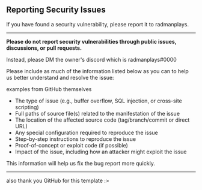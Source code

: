 ## Reporting Security Issues

If you have found a security vulnerability, please report it to radmanplays.
________________________________________________________________________________________________________________________

**Please do not report security vulnerabilities through public issues, discussions, or pull requests.**

Instead, please DM the owner's discord which is radmanplays#0000

Please include as much of the information listed below as you can to help us better understand and resolve the issue:


examples from GitHub themselves
  * The type of issue (e.g., buffer overflow, SQL injection, or cross-site scripting)
  * Full paths of source file(s) related to the manifestation of the issue
  * The location of the affected source code (tag/branch/commit or direct URL)
  * Any special configuration required to reproduce the issue
  * Step-by-step instructions to reproduce the issue
  * Proof-of-concept or exploit code (if possible)
  * Impact of the issue, including how an attacker might exploit the issue

This information will help us fix the bug report more quickly.
___________________________________________________________________________________________________________________________
also thank you GitHub for this template :>
